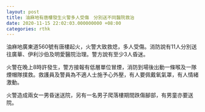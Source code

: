 ```yaml
---
layout: post
title: 油麻地有唐樓發生火警多人受傷　分別送不同醫院救治
date: 2020-11-15 22:02:03.000000000 +08:00
categories: rthk
---
```


油麻地廣東道560號有唐樓起火，火警大致救熄，多人受傷。消防說有11人分別送往廣華、伊利沙伯及明愛醫院治理。警方說有至少3人昏迷。

火警在晚上8時許發生，警方接報有低層單位冒煙，消防到場後出動一條喉及一隊煙帽隊撲救。救護員及警員為不適人士施予心外壓，有人要佩戴氧氣罩，有人情緒激動。

火警造成兩女一男昏迷送院，另有一名男子爬落樓期間跌傷腳部，有男童亦要送院。
